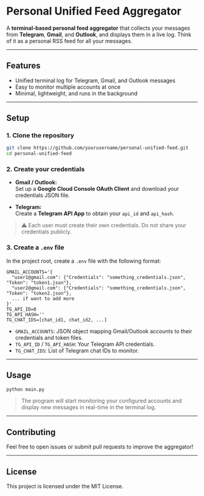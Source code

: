 
# Personal Unified Feed Aggregator

A **terminal-based personal feed aggregator** that collects your messages from **Telegram**, **Gmail**, and **Outlook**, and displays them in a live log. Think of it as a personal RSS feed for all your messages.

---

## Features

- Unified terminal log for Telegram, Gmail, and Outlook messages
- Easy to monitor multiple accounts at once
- Minimal, lightweight, and runs in the background

---

## Setup

### 1. Clone the repository

```bash
git clone https://github.com/yourusername/personal-unified-feed.git
cd personal-unified-feed
```

### 2. Create your credentials

- **Gmail / Outlook:**  
  Set up a **Google Cloud Console OAuth Client** and download your credentials JSON file.
  
- **Telegram:**  
  Create a **Telegram API App** to obtain your `api_id` and `api_hash`.

> ⚠️ Each user must create their own credentials. Do not share your credentials publicly.

### 3. Create a `.env` file

In the project root, create a `.env` file with the following format:

```env
GMAIL_ACCOUNTS='{
  "user1@gmail.com": {"Credentials": "something_credentials.json", "Token": "token1.json"},
  "user2@gmail.com": {"Credentials": "something_credentials.json", "Token": "token2.json"},
  ... if want to add more
}'
TG_API_ID=0
TG_API_HASH=''
TG_CHAT_IDS=[chat_id1, chat_id2, ...]
```

- `GMAIL_ACCOUNTS`: JSON object mapping Gmail/Outlook accounts to their credentials and token files.  
- `TG_API_ID` / `TG_API_HASH`: Your Telegram API credentials.  
- `TG_CHAT_IDS`: List of Telegram chat IDs to monitor.

---

## Usage

```bash
python main.py
```

> The program will start monitoring your configured accounts and display new messages in real-time in the terminal log.

---

## Contributing

Feel free to open issues or submit pull requests to improve the aggregator!

---

## License

This project is licensed under the MIT License.
